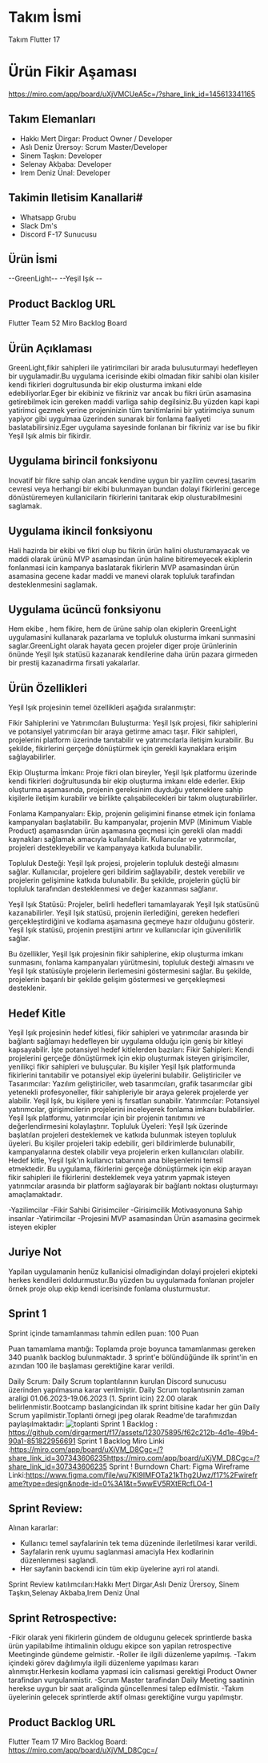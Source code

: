 # **Takım İsmi**

Takım Flutter 17

# Ürün Fikir Aşaması
https://miro.com/app/board/uXjVMCUeA5c=/?share_link_id=145613341165

## Takım Elemanları
- Hakkı Mert Dirgar: Product Owner / Developer
- Aslı Deniz Ürersoy: Scrum Master/Developer
- Sinem Taşkın: Developer
- Selenay Akbaba: Developer 
- Irem Deniz Ünal: Developer
## Takimin Iletisim Kanallari#
 - Whatsapp Grubu
 - Slack Dm's
 - Discord F-17 Sunucusu

## Ürün İsmi
--GreenLight--
--Yeşil Işık --

## Product Backlog URL
Flutter Team 52 Miro Backlog Board

## Ürün Açıklaması
GreenLight,fikir sahipleri ile yatirimcilari bir arada bulusuturmayi hedefleyen bir uygulamadir.Bu uygulama icerisinde ekibi olmadan fikir sahibi olan kisiler kendi fikirleri dogrultusunda bir ekip olusturma imkani elde edebiliyorlar.Eger bir ekibiniz ve fikriniz var ancak bu fikri ürün asamasina getirebilmek icin gereken maddi varliga sahip degilsiniz.Bu yüzden kapi kapi yatirimci gezmek yerine projeninizin tüm tanitimlarini bir yatirimciya sunum yapiyor gibi  uygulmaa üzerinden sunarak bir fonlama faaliyeti baslatabilirsiniz.Eger uygulama sayesinde fonlanan bir fikriniz var ise bu fikir Yeşil Işık almis bir fikirdir.
## Uygulama birincil fonksiyonu
Inovatif bir fikre sahip olan ancak kendine uygun bir yazilim cevresi,tasarim cevresi veya herhangi bir ekibi bulunmayan bundan dolayi fikirlerini gercege dönüstüremeyen kullanicilarin fikirlerini tanitarak ekip olusturabilmesini saglamak.
## Uygulama ikincil fonksiyonu
Hali hazirda bir ekibi ve fikri olup bu fikrin ürün halini olusturamayacak ve maddi olarak ürünü MVP asamasindan ürün haline bitiremeyecek ekiplerin fonlanmasi icin kampanya baslatarak fikirlerin MVP asamasindan ürün asamasina gecene kadar maddi ve manevi olarak topluluk tarafindan desteklenmesini saglamak.
## Uygulama ücüncü fonksiyonu
Hem ekibe , hem fikire, hem de ürüne sahip olan ekiplerin GreenLight uygulamasini kullanarak pazarlama ve topluluk olusturma imkani sunmasini saglar.GreenLight olarak hayata gecen projeler diger proje ürünlerinin önünde Yeşil Işık statüsü kazanarak kendilerine daha ürün pazara girmeden bir prestij kazanadirma firsati yakalarlar.

## Ürün Özellikleri
Yeşil Işık projesinin temel özellikleri aşağıda sıralanmıştır:

Fikir Sahiplerini ve Yatırımcıları Buluşturma: Yeşil Işık projesi, fikir sahiplerini ve potansiyel yatırımcıları bir araya getirme amacı taşır. Fikir sahipleri, projelerini platform üzerinde tanıtabilir ve yatırımcılarla iletişim kurabilir. Bu şekilde, fikirlerini gerçeğe dönüştürmek için gerekli kaynaklara erişim sağlayabilirler.

Ekip Oluşturma İmkanı: Proje fikri olan bireyler, Yeşil Işık platformu üzerinde kendi fikirleri doğrultusunda bir ekip oluşturma imkanı elde ederler. Ekip oluşturma aşamasında, projenin gereksinim duyduğu yeteneklere sahip kişilerle iletişim kurabilir ve birlikte çalışabilecekleri bir takım oluşturabilirler.

Fonlama Kampanyaları: Ekip, projenin gelişimini finanse etmek için fonlama kampanyaları başlatabilir. Bu kampanyalar, projenin MVP (Minimum Viable Product) aşamasından ürün aşamasına geçmesi için gerekli olan maddi kaynakları sağlamak amacıyla kullanılabilir. Kullanıcılar ve yatırımcılar, projeleri destekleyebilir ve kampanyaya katkıda bulunabilir.

Topluluk Desteği: Yeşil Işık projesi, projelerin topluluk desteği almasını sağlar. Kullanıcılar, projelere geri bildirim sağlayabilir, destek verebilir ve projelerin gelişimine katkıda bulunabilir. Bu şekilde, projelerin güçlü bir topluluk tarafından desteklenmesi ve değer kazanması sağlanır.

Yeşil Işık Statüsü: Projeler, belirli hedefleri tamamlayarak Yeşil Işık statüsünü kazanabilirler. Yeşil Işık statüsü, projenin ilerlediğini, gereken hedefleri gerçekleştirdiğini ve kodlama aşamasına geçmeye hazır olduğunu gösterir. Yeşil Işık statüsü, projenin prestijini artırır ve kullanıcılar için güvenilirlik sağlar.

Bu özellikler, Yeşil Işık projesinin fikir sahiplerine, ekip oluşturma imkanı sunmasını, fonlama kampanyaları yürütmesini, topluluk desteği almasını ve Yeşil Işık statüsüyle projelerin ilerlemesini göstermesini sağlar. Bu şekilde, projelerin başarılı bir şekilde gelişim göstermesi ve gerçekleşmesi desteklenir.

## Hedef Kitle
Yeşil Işık projesinin hedef kitlesi, fikir sahipleri ve yatırımcılar arasında bir bağlantı sağlamayı hedefleyen bir uygulama olduğu için geniş bir kitleyi kapsayabilir. İşte potansiyel hedef kitlelerden bazıları:
Fikir Sahipleri: Kendi projelerini gerçeğe dönüştürmek için ekip oluşturmak isteyen girişimciler, yenilikçi fikir sahipleri ve buluşçular. Bu kişiler Yeşil Işık platformunda fikirlerini tanıtabilir ve potansiyel ekip üyelerini bulabilir.
Geliştiriciler ve Tasarımcılar: Yazılım geliştiriciler, web tasarımcıları, grafik tasarımcılar gibi yetenekli profesyoneller, fikir sahipleriyle bir araya gelerek projelerde yer alabilir. Yeşil Işık, bu kişilere yeni iş fırsatları sunabilir.
Yatırımcılar: Potansiyel yatırımcılar, girişimcilerin projelerini inceleyerek fonlama imkanı bulabilirler. Yeşil Işık platformu, yatırımcılar için bir projenin tanıtımını ve değerlendirmesini kolaylaştırır.
Topluluk Üyeleri: Yeşil Işık üzerinde başlatılan projeleri desteklemek ve katkıda bulunmak isteyen topluluk üyeleri. Bu kişiler projeleri takip edebilir, geri bildirimlerde bulunabilir, kampanyalarına destek olabilir veya projelerin erken kullanıcıları olabilir.
Hedef kitle, Yeşil Işık'ın kullanıcı tabanının ana bileşenlerini temsil etmektedir. Bu uygulama, fikirlerini gerçeğe dönüştürmek için ekip arayan fikir sahipleri ile fikirlerini desteklemek veya yatırım yapmak isteyen yatırımcılar arasında bir platform sağlayarak bir bağlantı noktası oluşturmayı amaçlamaktadır.

-Yazilimcilar
-Fikir Sahibi Girisimciler
-Girisimcilik Motivasyonuna Sahip insanlar
-Yatirimcilar
-Projesini MVP asamasindan Ürün asamasina gecirmek isteyen ekipler

## Juriye Not
Yapilan uygulamanin henüz kullanicisi olmadigindan dolayi projeleri ekipteki herkes kendileri doldurmustur.Bu yüzden bu uygulamada fonlanan projeler örnek proje olup ekip kendi icerisinde fonlama olusturmustur.
## Sprint 1
Sprint içinde tamamlanması tahmin edilen puan: 100 Puan

Puan tamamlama mantığı: Toplamda proje boyunca tamamlanması gereken 340 puanlık backlog bulunmaktadır. 3 sprint'e bölündüğünde ilk sprint'in en azından 100 ile başlaması gerektiğine karar verildi.

Daily Scrum: Daily Scrum toplantılarının kurulan Discord sunucusu üzerinden yapılmasına karar verilmiştir. Daily Scrum toplantısınin zaman araligi 01.06.2023-19.06.2023 (1. Sprint icin) 22.00 olarak belirlenmistir.Bootcamp baslangicindan ilk sprint bitisine kadar her gün Daily Scrum 
yapilmistir.Toplanti örnegi jpeg  olarak Readme'de tarafımızdan paylaşılmaktadır: ![toplanti](https://github.com/dirgarmert/f17/assets/123075895/d6d24495-d8e8-4b85-9554-77a71567d62b)
Sprint 1 Backlog : https://github.com/dirgarmert/f17/assets/123075895/f62c212b-4d1e-49b4-90a1-851822956691
Sprint 1 Backlog Miro Linki :https://miro.com/app/board/uXjVM_D8Cgc=/?share_link_id=307343606235https://miro.com/app/board/uXjVM_D8Cgc=/?share_link_id=307343606235
Sprint ! Burndown Chart: 
Figma Wireframe Linki:https://www.figma.com/file/wu7KI9IMFOTa21kThg2Uwz/f17%2Fwireframe?type=design&node-id=0%3A1&t=5wwEV5RXtERcfLO4-1

## Sprint Review: 
Alınan kararlar: 

- Kullanıcı temel sayfalarinin tek tema düzeninde ilerletilmesi karar verildi.
- Sayfalarin renk uyumu saglanmasi amaciyla Hex kodlarinin düzenlenmesi saglandi.
- Her sayfanin backendi icin tüm ekip üyelerine ayri rol atandi.


Sprint Review katılımcıları:Hakkı Mert Dirgar,Aslı Deniz Ürersoy, Sinem Taşkın,Selenay Akbaba,Irem Deniz Ünal

## Sprint Retrospective:

-Fikir olarak yeni fikirlerin gündem de oldugunu gelecek sprintlerde baska ürün yapilabilme ihtimalinin oldugu ekipce son yapilan retrospective Meetinginde gündeme gelmistir.
-Roller ile ilgili düzenleme yapılmış.
-Takım içindeki görev dağılımıyla ilgili düzenleme yapılması kararı alınmıştır.Herkesin kodlama yapmasi icin calismasi gerektigi Product Owner tarafindan vurgulanmistir.
-Scrum Master tarafindan Daily Meeting saatinin herekse uygun bir saat araliginda güncellenmesi talep edilmistir.
-Takım üyelerinin gelecek sprintlerde aktif olması gerektiğine vurgu yapılmıştır.

## Product Backlog URL
Flutter Team 17 Miro Backlog Board: https://miro.com/app/board/uXjVM_D8Cgc=/
